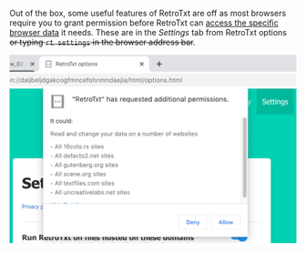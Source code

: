 Out of the box, some useful features of RetroTxt are off as most browsers require you to grant permission before RetroTxt can [access the specific browser data](https://docs.retrotxt.com/privacy) it needs. These are in the <em>Settings</em> tab from RetroTxt options ~~or typing `rt settings` in the browser address bar~~.

![Config tab in Options](../assets/readme-permissions.png)